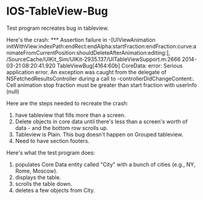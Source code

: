 IOS-TableView-Bug
=================

Test program recreates bug in tableview.

Here's the crash:
 *** Assertion failure in -[UIViewAnimation initWithView:indexPath:endRect:endAlpha:startFraction:endFraction:curve:animateFromCurrentPosition:shouldDeleteAfterAnimation:editing:], /SourceCache/UIKit_Sim/UIKit-2935.137/UITableViewSupport.m:2666
2014-03-21 08:20:41.920 TableViewBug[4164:60b] CoreData: error: Serious application error.  An exception was caught from the delegate of NSFetchedResultsController during a call to -controllerDidChangeContent:.  Cell animation stop fraction must be greater than start fraction with userInfo (null)

Here are the steps needed to recreate the crash:
1.  have tableview that fills more than a screen.
2.  Delete objects in core data until there's less than a screen's worth of data - and the bottom row scrolls up.
3.  Tableview is Plain.  This bug doesn't happen on Grouped tableview.
4.  Need to have section footers.

Here's what the test program does:
1.  populates Core Data entity called "City" with a bunch of cities (e.g., NY, Rome, Moscow).
2.  displays the table.
3.  scrolls the table down.
4.  deletes a few objects from City.

